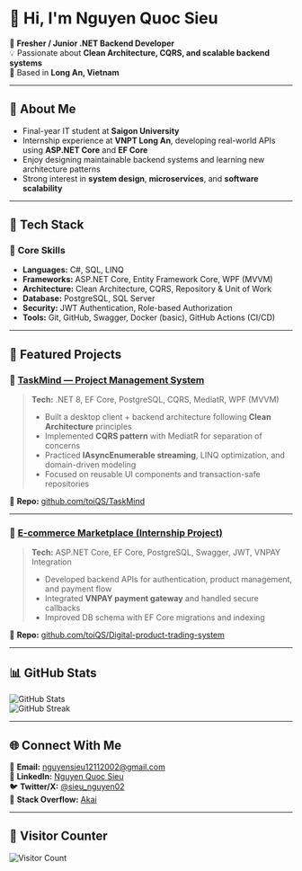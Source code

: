 # 👋 Hi, I'm Nguyen Quoc Sieu  

🎯 **Fresher / Junior .NET Backend Developer**  
💡 Passionate about **Clean Architecture, CQRS, and scalable backend systems**  
📍 Based in **Long An, Vietnam**

---

## 🚀 About Me  
- Final-year IT student at **Saigon University**  
- Internship experience at **VNPT Long An**, developing real-world APIs using **ASP.NET Core** and **EF Core**  
- Enjoy designing maintainable backend systems and learning new architecture patterns  
- Strong interest in **system design**, **microservices**, and **software scalability**

---

## 💼 Tech Stack  

### 🧠 **Core Skills**
- **Languages:** C#, SQL, LINQ  
- **Frameworks:** ASP.NET Core, Entity Framework Core, WPF (MVVM)  
- **Architecture:** Clean Architecture, CQRS, Repository & Unit of Work  
- **Database:** PostgreSQL, SQL Server  
- **Security:** JWT Authentication, Role-based Authorization  
- **Tools:** Git, GitHub, Swagger, Docker (basic), GitHub Actions (CI/CD)

---

## 🧩 Featured Projects  

### 🔹 [TaskMind — Project Management System](https://github.com/toiQS/TaskMind)
> **Tech:** .NET 8, EF Core, PostgreSQL, CQRS, MediatR, WPF (MVVM)  
> - Built a desktop client + backend architecture following **Clean Architecture** principles  
> - Implemented **CQRS pattern** with MediatR for separation of concerns  
> - Practiced **IAsyncEnumerable streaming**, LINQ optimization, and domain-driven modeling  
> - Focused on reusable UI components and transaction-safe repositories  

🔗 **Repo:** [github.com/toiQS/TaskMind](https://github.com/toiQS/TaskMind)

---

### 🔹 [E-commerce Marketplace (Internship Project)](https://github.com/toiQS/PM)
> **Tech:** ASP.NET Core, EF Core, PostgreSQL, Swagger, JWT, VNPAY Integration  
> - Developed backend APIs for authentication, product management, and payment flow  
> - Integrated **VNPAY payment gateway** and handled secure callbacks  
> - Improved DB schema with EF Core migrations and indexing  

🔗 **Repo:** [github.com/toiQS/Digital-product-trading-system](https://github.com/toiQS/Digital-product-trading-system)

---

## 📊 GitHub Stats  

![GitHub Stats](https://github-readme-stats.vercel.app/api?username=toiQS&show_icons=true&count_private=true&title_color=F97316&text_color=10B981&icon_color=10B981&bg_color=1A202C&hide_border=true)  
![GitHub Streak](https://github-readme-streak-stats.herokuapp.com?user=toiQS&theme=dark&hide_border=true)

---

## 🌐 Connect With Me  

📩 **Email:** [nguyensieu12112002@gmail.com](mailto:nguyensieu12112002@gmail.com)  
💼 **LinkedIn:** [Nguyen Quoc Sieu](https://www.linkedin.com/in/nguyenquocsieu-akai)  
🐦 **Twitter/X:** [@sieu_nguyen02](https://x.com/sieu_nguyen02)  
💬 **Stack Overflow:** [Akai](https://stackoverflow.com/users/16777315/akai)  

---

## 🌟 Visitor Counter  

![Visitor Count](https://komarev.com/ghpvc/?username=toiQS&label=Profile%20Views&color=brightgreen&style=flat)
